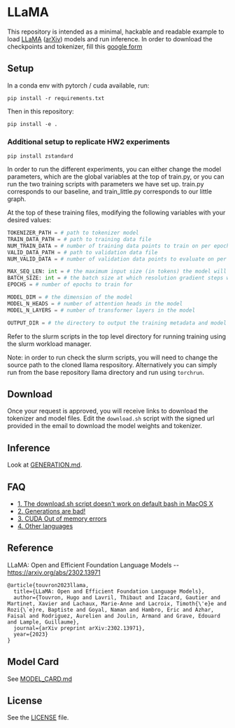 # LLaMA 

This repository is intended as a minimal, hackable and readable example to load [LLaMA](https://ai.facebook.com/blog/large-language-model-llama-meta-ai/) ([arXiv](https://arxiv.org/abs/2302.13971v1)) models and run inference.
In order to download the checkpoints and tokenizer, fill this [google form](https://forms.gle/jk851eBVbX1m5TAv5)

## Setup

In a conda env with pytorch / cuda available, run:
```
pip install -r requirements.txt
```
Then in this repository:
```
pip install -e .
```

### Additional setup to replicate HW2 experiments
```
pip install zstandard
```
In order to run the different experiments, you can either change the model parameters, which are the global variables at the top of train.py, or you can run the two training scripts with parameters we have set up. train.py corresponds to our baseline, and train_little.py corresponds to our little graph.

At the top of these training files, modifying the following variables with your desired values:
```python
TOKENIZER_PATH = # path to tokenizer model
TRAIN_DATA_PATH = # path to training data file
NUM_TRAIN_DATA = # number of training data points to train on per epoch
VALID_DATA_PATH = # path to validation data file
NUM_VALID_DATA = # number of validation data points to evaluate on per epoch

MAX_SEQ_LEN: int = # the maximum input size (in tokens) the model will accept
BATCH_SIZE: int = # the batch size at which resolution gradient steps will be taken
EPOCHS = # number of epochs to train for

MODEL_DIM = # the dimension of the model
MODEL_N_HEADS = # number of attention heads in the model
MODEL_N_LAYERS = # number of transformer layers in the model

OUTPUT_DIR = # the directory to output the training metadata and model weights
```

Refer to the slurm scripts in the top level directory for running training using the slurm workload manager.

Note: in order to run check the slurm scripts, you will need to change the source path to the cloned llama respository. Alternatively you can simply run from the base repository llama directory and run using `torchrun`.

## Download

Once your request is approved, you will receive links to download the tokenizer and model files.
Edit the `download.sh` script with the signed url provided in the email to download the model weights and tokenizer.

## Inference

Look at [GENERATION.md](GENERATION.md).

## FAQ

- [1. The download.sh script doesn't work on default bash in MacOS X](FAQ.md#1)
- [2. Generations are bad!](FAQ.md#2)
- [3. CUDA Out of memory errors](FAQ.md#3)
- [4. Other languages](FAQ.md#4)

## Reference

LLaMA: Open and Efficient Foundation Language Models -- https://arxiv.org/abs/2302.13971

```
@article{touvron2023llama,
  title={LLaMA: Open and Efficient Foundation Language Models},
  author={Touvron, Hugo and Lavril, Thibaut and Izacard, Gautier and Martinet, Xavier and Lachaux, Marie-Anne and Lacroix, Timoth{\'e}e and Rozi{\`e}re, Baptiste and Goyal, Naman and Hambro, Eric and Azhar, Faisal and Rodriguez, Aurelien and Joulin, Armand and Grave, Edouard and Lample, Guillaume},
  journal={arXiv preprint arXiv:2302.13971},
  year={2023}
}
```

## Model Card
See [MODEL_CARD.md](MODEL_CARD.md)

## License
See the [LICENSE](LICENSE) file.
